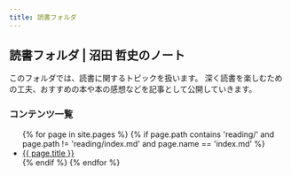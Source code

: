 ```yaml
---
title: 読書フォルダ
---
```


<link href="https://satoshi-numata.github.io/notes/custom.css" rel="stylesheet">
<link href="https://use.fontawesome.com/releases/v6.7.2/css/all.css" rel="stylesheet">

## 読書フォルダ | 沼田 哲史のノート

このフォルダでは、読書に関するトピックを扱います。
深く読書を楽しむための工夫、おすすめの本や本の感想などを記事として公開していきます。

### コンテンツ一覧

<ul>
  {% for page in site.pages %}
    {% if page.path contains 'reading/' and page.path != 'reading/index.md' and page.name == 'index.md' %}
      <li><a href="{{ site.baseurl }}{{ page.url }}">{{ page.title }}</a></li>
    {% endif %}
  {% endfor %}
</ul>
